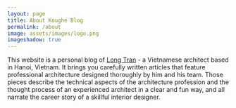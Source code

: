 ```yaml
---
layout: page
title: About Koughe Blog
permalink: /about
image: assets/images/logo.png
imageshadow: true
---
```


This website is a personal blog of <a href="https://koughe.github.io/authors">Long Tran</a> - a Vietnamese architect based in Hanoi, Vietnam. It brings you carefully written articles that feature professional architecture designed thoroughly by him and his team. Those pieces describe the technical aspects of the architecture profession and the thought process of an experienced architect in a clear and fun way, and all narrate the career story of a skillful interior designer.
